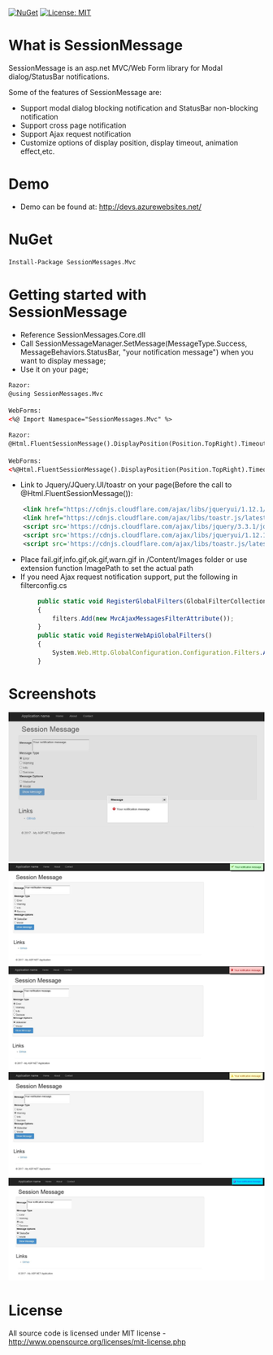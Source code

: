 [![NuGet](https://img.shields.io/nuget/v/SessionMessages.Mvc.svg)](https://www.nuget.org/packages/SessionMessages.Mvc)
[![License: MIT](https://img.shields.io/badge/License-MIT-green.svg)](LICENSE)

# What is SessionMessage

SessionMessage is an asp.net MVC/Web Form library for Modal dialog/StatusBar notifications.

Some of the features of SessionMessage are:

  * Support modal dialog blocking notification and StatusBar non-blocking notification
  * Support cross page notification
  * Support Ajax request notification
  * Customize options of display position, display timeout, animation effect,etc.

# Demo
  * Demo can be found at: http://devs.azurewebsites.net/

# NuGet
```xml
Install-Package SessionMessages.Mvc
```
# Getting started with SessionMessage

  * Reference SessionMessages.Core.dll
  * Call SessionMessageManager.SetMessage(MessageType.Success, MessageBehaviors.StatusBar, "your notification message") when you want to display message;
  * Use it on your page;
```xml
Razor:
@using SessionMessages.Mvc

WebForms:
<%@ Import Namespace="SessionMessages.Mvc" %>
```
```xml
Razor:
@Html.FluentSessionMessage().DisplayPosition(Position.TopRight).Timeout(5000)

WebForms:
<%@Html.FluentSessionMessage().DisplayPosition(Position.TopRight).Timeout(5000).ImagePath("/Content/Images/") %> 
```
  * Link to Jquery/JQuery.UI/toastr on your page(Before the call to @Html.FluentSessionMessage()): 
```xml
    <link href="https://cdnjs.cloudflare.com/ajax/libs/jqueryui/1.12.1/jquery-ui.min.css" rel="stylesheet"/>
    <link href="https://cdnjs.cloudflare.com/ajax/libs/toastr.js/latest/css/toastr.min.css" rel="stylesheet"/>
    <script src='https://cdnjs.cloudflare.com/ajax/libs/jquery/3.3.1/jquery.min.js' type='text/javascript'></script>
    <script src='https://cdnjs.cloudflare.com/ajax/libs/jqueryui/1.12.1/jquery-ui.min.js' type='text/javascript'></script>
    <script src='https://cdnjs.cloudflare.com/ajax/libs/toastr.js/latest/js/toastr.min.js' type='text/javascript'></script>
```
  * Place fail.gif,info.gif,ok.gif,warn.gif in /Content/Images folder or use extension function ImagePath to set the actual path
  * If you need Ajax request notification support, put the following in filterconfig.cs
```js
    	public static void RegisterGlobalFilters(GlobalFilterCollection filters)
		{
			filters.Add(new MvcAjaxMessagesFilterAttribute());
		}
		public static void RegisterWebApiGlobalFilters()
		{
			System.Web.Http.GlobalConfiguration.Configuration.Filters.Add(new AjaxMessagesFilterAttribute());
		}

```
# Screenshots
![SessionMessage](screenshots/modaldialog.jpg?raw=true "modaldialog")
![SessionMessage](screenshots/statusbar_success.jpg?raw=true "statusbar success")
![SessionMessage](screenshots/statusbar_error.jpg?raw=true "statusbar error")
![SessionMessage](screenshots/statusbar_warning.jpg?raw=true "statusbar warning")
![SessionMessage](screenshots/statusbar_info.jpg?raw=true "statusbar info")

# License
All source code is licensed under MIT license - http://www.opensource.org/licenses/mit-license.php
